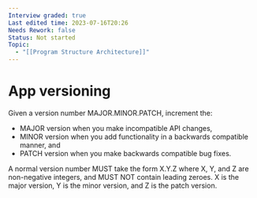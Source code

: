 ```yaml
---
Interview graded: true
Last edited time: 2023-07-16T20:26
Needs Rework: false
Status: Not started
Topic:
  - "[[Program Structure Architecture]]"
---
```

# **App versioning**

Given a version number MAJOR.MINOR.PATCH, increment the:

- MAJOR version when you make incompatible API changes,
- MINOR version when you add functionality in a backwards compatible manner, and
- PATCH version when you make backwards compatible bug fixes.

A normal version number MUST take the form X.Y.Z where X, Y, and Z are non-negative integers, and MUST NOT contain leading zeroes. X is the major version, Y is the minor version, and Z is the patch version.
